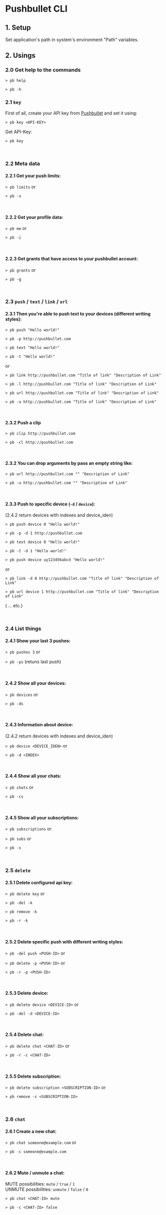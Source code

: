 # Pushbullet CLI

## 1. Setup

Set application's path in system's environment "Path" variables.

## 2. Usings

### 2.0 Get help to the commands

`> pb help`

`> pb -h`

### 2.1 `key`

First of all, create your API key from [Pushbullet](http://pushbullet.com) and set it using:

`> pb key <API-KEY>`

Get API-Key:

`> pb key`

<br />

### 2.2 Meta data

#### 2.2.1 Get your push limits:

`> pb limits` or

`> pb -x`

<br />

#### 2.2.2 Get your profile data:

`> pb me` or

`> pb -i`

<br />

#### 2.2.3 Get grants that have access to your pushbullet account:

`> pb grants` or

`> pb -g`

<br />

### 2.3 `push` / `text` / `link` / `url`

#### 2.3.1 Then you're able to push text to your devices (different writing styles):

`> pb push "Hello world!"`

`> pb -p http://pushbullet.com`

`> pb text "Hello world!"`

`> pb -t "Hello world!"`

or

`> pb link http://pushbullet.com "Title of link" "Description of Link"`

`> pb -l http://pushbullet.com "Title of link" "Description of Link"`

`> pb url http://pushbullet.com "Title of link" "Description of Link"`

`> pb -u http://pushbullet.com "Title of link" "Description of Link"`

<br />

#### 2.3.2 Push a clip

`> pb clip http://pushbullet.com`

`> pb -cl http://pushbullet.com`


<br />

#### 2.3.2 You can drop arguments by pass an empty string like:

`> pb url http://pushbullet.com "" "Description of Link"`

`> pb -u http://pushbullet.com "" "Description of Link"`

<br />

#### 2.3.3 Push to specific device (`-d` / `device`):
(2.4.2 return devices with indexes and device_iden)

`> pb push device 0 "Hello world!"`

`> pb -p -d 1 http://pushbullet.com`

`> pb text device 0 "Hello world!"`

`> pb -t -d 1 "Hello world!"`

`> pb push device uy123456abcd "Hello world!"`

or

`> pb link -d 0 http://pushbullet.com "Title of link" "Description of Link"`

`> pb url device 1 http://pushbullet.com "Title of link" "Description of Link"`

( ... etc.)

<br />

### 2.4 List things

#### 2.4.1 Show your last 3 pushes:

`> pb pushes 3` or

`> pb -ps` (retuns last push)

<br />

#### 2.4.2 Show all your devices:

`> pb devices` or

`> pb -ds`

<br />

#### 2.4.3 Information about device:
(2.4.2 return devices with indexes and device_iden)

`> pb device <DEVICE_IDEN>` or

`> pb -d <INDEX>`

<br />

#### 2.4.4 Show all your chats:

`> pb chats` or

`> pb -cs`

<br />

#### 2.4.5 Show all your subscriptions:

`> pb subscriptions` or

`> pb subs` or

`> pb -s`

<br />

### 2.5 `delete`

#### 2.5.1 Delete configured api key:

`> pb delete key` or

`> pb -del -k`

`> pb remove -k`

`> pb -r -k`

<br />

#### 2.5.2 Delete specific push with different writing styles:

`> pb -del push <PUSH-ID>` or

`> pb delete -p <PUSH-ID>` or

`> pb -r -p <PUSH-ID>`

<br />

#### 2.5.3 Delete device:

`> pb delete device <DEVICE-ID>` or

`> pb -del -d <DEVICE-ID>`

<br />

#### 2.5.4 Delete chat:

`> pb delete chat <CHAT-ID>` or

`> pb -r -c <CHAT-ID>`

<br />

#### 2.5.5 Delete subscription:

`> pb delete subscription <SUBSCRIPTION-ID>` or

`> pb remove -s <SUBSCRIPTION-ID>`

<br />

### 2.6 `chat`

#### 2.6.1 Create a new chat:

`> pb chat someone@example.com` or

`> pb -c someone@example.com`

<br />

#### 2.6.2 Mute / unmute a chat:

MUTE possibilities: `mute` / `true` / `1` <br />
UNMUTE possibilities: `unmute` / `false` / `0`

`> pb chat <CHAT-ID> mute`

`> pb -c <CHAT-ID> false`